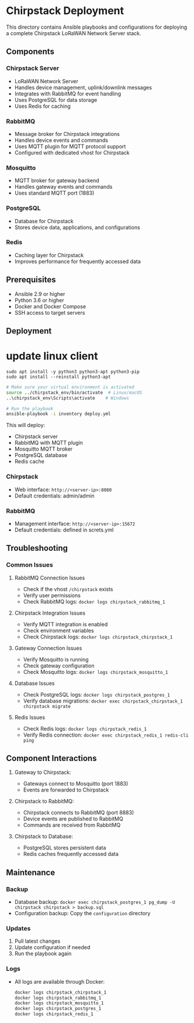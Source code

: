 # Chirpstack Deployment

This directory contains Ansible playbooks and configurations for deploying a complete Chirpstack LoRaWAN Network Server stack.

## Components

### Chirpstack Server
- LoRaWAN Network Server
- Handles device management, uplink/downlink messages
- Integrates with RabbitMQ for event handling
- Uses PostgreSQL for data storage
- Uses Redis for caching

### RabbitMQ
- Message broker for Chirpstack integrations
- Handles device events and commands
- Uses MQTT plugin for MQTT protocol support
- Configured with dedicated vhost for Chirpstack

### Mosquitto
- MQTT broker for gateway backend
- Handles gateway events and commands
- Uses standard MQTT port (1883)

### PostgreSQL
- Database for Chirpstack
- Stores device data, applications, and configurations

### Redis
- Caching layer for Chirpstack
- Improves performance for frequently accessed data

## Prerequisites

- Ansible 2.9 or higher
- Python 3.6 or higher
- Docker and Docker Compose
- SSH access to target servers


## Deployment

# update linux client
```
sudo apt install -y python3 python3-apt python3-pip
sudo apt install --reinstall python3-apt

```

```bash
# Make sure your virtual environment is activated
source ../chirpstack_env/bin/activate  # Linux/macOS
..\chirpstack_env\Scripts\activate    # Windows

# Run the playbook
ansible-playbook -i inventory deploy.yml
```

This will deploy:
- Chirpstack server
- RabbitMQ with MQTT plugin
- Mosquitto MQTT broker
- PostgreSQL database
- Redis cache

### Chirpstack
- Web interface: `http://<server-ip>:8080`
- Default credentials: admin/admin

### RabbitMQ
- Management interface: `http://<server-ip>:15672`
- Default credentials: defined in screts.yml

## Troubleshooting

### Common Issues

1. RabbitMQ Connection Issues
   - Check if the vhost `/chirpstack` exists
   - Verify user permissions
   - Check RabbitMQ logs: `docker logs chirpstack_rabbitmq_1`

2. Chirpstack Integration Issues
   - Verify MQTT integration is enabled
   - Check environment variables
   - Check Chirpstack logs: `docker logs chirpstack_chirpstack_1`

3. Gateway Connection Issues
   - Verify Mosquitto is running
   - Check gateway configuration
   - Check Mosquitto logs: `docker logs chirpstack_mosquitto_1`

4. Database Issues
   - Check PostgreSQL logs: `docker logs chirpstack_postgres_1`
   - Verify database migrations: `docker exec chirpstack_chirpstack_1 chirpstack migrate`

5. Redis Issues
   - Check Redis logs: `docker logs chirpstack_redis_1`
   - Verify Redis connection: `docker exec chirpstack_redis_1 redis-cli ping`

## Component Interactions

1. Gateway to Chirpstack:
   - Gateways connect to Mosquitto (port 1883)
   - Events are forwarded to Chirpstack

2. Chirpstack to RabbitMQ:
   - Chirpstack connects to RabbitMQ (port 8883)
   - Device events are published to RabbitMQ
   - Commands are received from RabbitMQ

3. Chirpstack to Database:
   - PostgreSQL stores persistent data
   - Redis caches frequently accessed data

## Maintenance

### Backup
- Database backup: `docker exec chirpstack_postgres_1 pg_dump -U chirpstack chirpstack > backup.sql`
- Configuration backup: Copy the `configuration` directory

### Updates
1. Pull latest changes
2. Update configuration if needed
3. Run the playbook again

### Logs
- All logs are available through Docker:
  ```bash
  docker logs chirpstack_chirpstack_1
  docker logs chirpstack_rabbitmq_1
  docker logs chirpstack_mosquitto_1
  docker logs chirpstack_postgres_1
  docker logs chirpstack_redis_1
  ```
